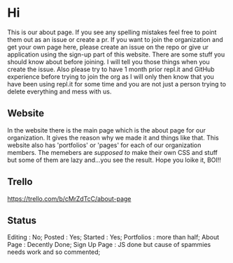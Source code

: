 # Hi
This is our about page. If you see any spelling mistakes feel free to point them out as an issue or create a pr. If you want to join the organization and get your own page here, please create an issue on the repo or give ur application using the sign-up part of this website. There are some stuff you should know about before joining. I will tell you those things when you create the issue. Also please try to have 1 month prior repl.it and GitHub experience before trying to join the org as I will only then know that you have been using repl.it for some time and you are not just a person trying to delete everything and mess with us.

## Website
In the website there is the main page which is the about page for our organization. It gives the reason why we made it and things like that. This website also has 'portfolios' or 'pages' for each of our organization members. The memebers are _supposed to_ make their own CSS and stuff but some of them are lazy and...you see the result. Hope you loike it, BOI!!

## Trello
https://trello.com/b/cMrZdTcC/about-page

## Status
Editing : No;
Posted : Yes;
Started : Yes;
Portfolios : more than half;
About Page : Decently Done;
Sign Up Page : JS done but cause of spammies needs work and so commented;
